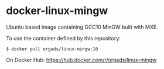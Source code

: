 # docker-linux-mingw
Ubuntu based image containing GCC10 MinGW built with MXE.

To use the container defined by this repository:

```shell
$ docker pull orgads/linux-mingw:10
```

On Docker Hub: https://hub.docker.com/r/orgads/linux-mingw
